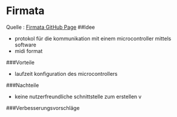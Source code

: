 # Firmata

Quelle
: [Firmata GitHub Page](https://github.com/firmata)
##Idee
- protokol für die kommunikation mit einem microcontroller mittels software
- midi format

###Vorteile
- laufzeit konfiguration des microcontrollers

###Nachteile
- keine nutzerfreundliche schnittstelle zum erstellen v

###Verbesserungsvorschläge
